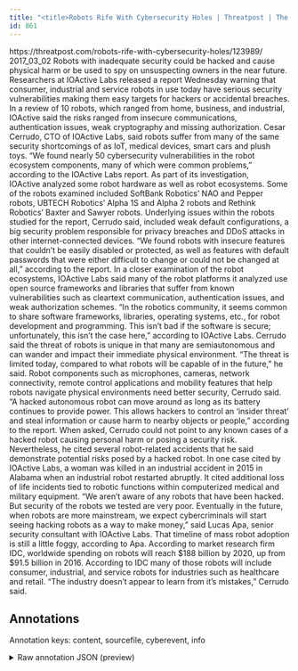 ```yaml
---
title: "<title>Robots Rife With Cybersecurity Holes | Threatpost | The first stop for security news</title>"
id: 861
---
```


<title>Robots Rife With Cybersecurity Holes | Threatpost | The first stop for security news</title>
<source> https://threatpost.com/robots-rife-with-cybersecurity-holes/123989/ </source>
<date> 2017_03_02 </date>
<text>
Robots with inadequate security could be hacked and cause physical harm or be used to spy on unsuspecting owners in the near future.
Researchers at IOActive Labs released a report Wednesday warning that consumer, industrial and service robots in use today have serious security vulnerabilities making them easy targets for hackers or accidental breaches.
In a review of 10 robots, which ranged from home, business, and industrial, IOActive said the risks ranged from insecure communications, authentication issues, weak cryptography and missing authorization.
Cesar Cerrudo, CTO of IOActive Labs, said robots suffer from many of the same security shortcomings of as IoT, medical devices, smart cars and plush toys.
“We found nearly 50 cybersecurity vulnerabilities in the robot ecosystem components, many of which were common problems,” according to the IOActive Labs report.
As part of its investigation, IOActive analyzed some robot hardware as well as robot ecosystems.
Some of the robots examined included SoftBank Robotics’ NAO and Pepper robots, UBTECH Robotics’ Alpha 1S and Alpha 2 robots and Rethink Robotics’ Baxter and Sawyer robots.
Underlying issues within the robots studied for the report, Cerrudo said, included weak default configurations, a big security problem responsible for privacy breaches and DDoS attacks in other internet-connected devices.
“We found robots with insecure features that couldn’t be easily disabled or protected, as well as features with default passwords that were either difficult to change or could not be changed at all,” according to the report.
In a closer examination of the robot ecosystems, IOActive Labs said many of the robot platforms it analyzed use open source frameworks and libraries that suffer from known vulnerabilities such as cleartext communication, authentication issues, and weak authorization schemes.
“In the robotics community, it seems common to share software frameworks, libraries, operating systems, etc., for robot development and programming.
This isn’t bad if the software is secure; unfortunately, this isn’t the case here,” according to IOActive Labs.
Cerrudo said the threat of robots is unique in that many are semiautonomous and can wander and impact their immediate physical environment.
“The threat is limited today, compared to what robots will be capable of in the future,” he said.
Robot components such as microphones, cameras, network connectivity, remote control applications and mobility features that help robots navigate physical environments need better security, Cerrudo said.
“A hacked autonomous robot can move around as long as its battery continues to provide power.
This allows hackers to control an ‘insider threat’ and steal information or cause harm to nearby objects or people,” according to the report.
When asked, Cerrudo could not point to any known cases of a hacked robot causing personal harm or posing a security risk.
Nevertheless, he cited several robot-related accidents that he said demonstrate potential risks posed by a hacked robot.
In one case cited by IOActive Labs, a woman was killed in an industrial accident in 2015 in Alabama when an industrial robot restarted abruptly.
It cited additional loss of life incidents tied to robotic functions within computerized medical and military equipment.
“We aren’t aware of any robots that have been hacked.
But security of the robots we tested are very poor.
Eventually in the future, when robots are more mainstream, we expect cybercriminals will start seeing hacking robots as a way to make money,” said Lucas Apa, senior security consultant with IOActive Labs.
That timeline of mass robot adoption is still a little foggy, according to Apa.
According to market research firm IDC, worldwide spending on robots will reach $188 billion by 2020, up from $91.5 billion in 2016.
According to IDC many of those robots will include consumer, industrial, and service robots for industries such as healthcare and retail.
“The industry doesn’t appear to learn from it’s mistakes,” Cerrudo said.
</text>



## Annotations

Annotation keys: content, sourcefile, cyberevent, info

<details>
<summary>Raw annotation JSON (preview)</summary>

```json
{
  "content": "Robots with inadequate security\u00a0could be hacked and cause physical harm or be used to spy on unsuspecting owners in the near future. Researchers at IOActive Labs released a report Wednesday warning that consumer, industrial and service robots in use today have serious security vulnerabilities making them easy targets for\u00a0hackers or accidental breaches. In a review of 10\u00a0robots, which ranged from home, business, and industrial, IOActive said the\u00a0risks ranged from insecure communications, authentication issues, weak cryptography and missing authorization. Cesar Cerrudo, CTO of IOActive Labs, said robots suffer from many of the same security shortcomings of as IoT, medical devices, smart cars and plush toys. \u201cWe found nearly 50 cybersecurity vulnerabilities in the robot ecosystem components, many of which were common problems,\u201d according to the IOActive Labs report. As part of its investigation, IOActive\u00a0analyzed some robot hardware as well as robot ecosystems. Some of the robots examined included SoftBank Robotics\u2019 NAO and Pepper robots, UBTECH Robotics\u2019 Alpha 1S and Alpha 2 robots and Rethink Robotics\u2019 Baxter and Sawyer robots. Underlying issues within the robots studied for the report, Cerrudo said, included weak default configurations, a big security problem responsible for privacy breaches and DDoS attacks in other internet-connected devices. \u201cWe found robots with insecure features that couldn\u2019t be easily disabled or protected, as well as features with default passwords that were either difficult to change or could not be changed at all,\u201d according to the report. In a closer examination of the robot ecosystems, IOActive Labs said many of the robot platforms it analyzed use open source frameworks and libraries that suffer from known vulnerabilities\u00a0such as cleartext communication, authentication issues, and weak authorization schemes. \u201cIn the robotics community, it seems common to share software frameworks, libraries, operating systems, etc., for robot development and programming. This isn\u2019t bad if the software is secure; unfortunately, this isn\u2019t the case here,\u201d according to IOActive Labs. Cerrudo said the threat of robots is unique in that many are semiautonomous and can wander and impact their immediate physical environment. \u201cThe threat is limited today, compared to what robots will be capable of in the future,\u201d he said. Robot components such as microphones, cameras, network connectivity, remote control applications and mobility features that help robots navigate physical environments need better security, Cerrudo said. \u201cA hacked autonomous robot can move around as long as its battery continues to provide power. This allows hackers to control an \u2018insider threat\u2019 and steal information or cause harm to nearby objects or people,\u201d according to the report. When asked, Cerrudo could not point to any known cases of a hacked robot causing personal harm or posing a security risk. Nevertheless, he\u00a0cited several robot-related accidents that he said demonstrate potential risks posed by a hacked robot. In one case cited by IOActive Labs, a woman was killed in an industrial accident in 2015 in Alabama when an industrial robot restarted abruptly. It cited additional loss of life incidents tied to robotic functions within computerized medical and military equipment. \u201cWe aren\u2019t aware of any robots that have been hacked. But security of the robots we tested are very poor. Eventually in the future, when robots are more mainstream, we expect cybercriminals will start seeing hacking robots as a way to make money,\u201d said Lucas Apa, senior security consultant with IOActive Labs. That timeline of mass robot adoption is still a little foggy, according to Apa. According to market research firm IDC, worldwide spending on robots will reach $188 billion by 2020, up from $91.5 billion in 2016. Accord
```
</details>
